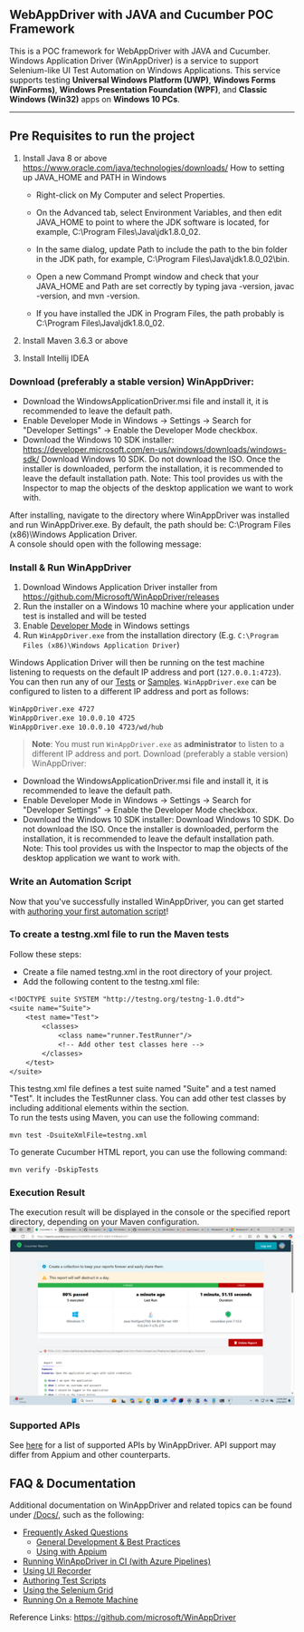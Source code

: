 
## WebAppDriver with JAVA and Cucumber POC Framework
This is a POC framework for WebAppDriver with JAVA and Cucumber.
Windows Application Driver (WinAppDriver) is a service to support Selenium-like UI Test Automation on Windows Applications. This service supports testing **Universal Windows Platform (UWP)**, **Windows Forms (WinForms)**, **Windows Presentation Foundation (WPF)**, and **Classic Windows (Win32)** apps on **Windows 10 PCs**.

------------------------------------------------------------------------------------------------------------------------------------------------------------------------------------------------------------------------------------------------------------------------------------------------------------------------------------
## Pre Requisites to run the project
1. Install Java 8 or above <https://www.oracle.com/java/technologies/downloads/>
   How to setting up JAVA_HOME and PATH in Windows
    - Right-click on My Computer and select Properties.
          
    - On the Advanced tab, select Environment Variables, and then edit JAVA_HOME to point to where the JDK software is located, for example, C:\Program Files\Java\jdk1.8.0_02.
          
    - In the same dialog, update Path to include the path to the bin folder in the JDK path, for example, C:\Program Files\Java\jdk1.8.0_02\bin.
          
    - Open a new Command Prompt window and check that your JAVA_HOME and Path are set correctly by typing java -version, javac -version, and mvn -version.
          
    - If you have installed the JDK in Program Files, the path probably is C:\Program Files\Java\jdk1.8.0_02.
   
2. Install Maven 3.6.3 or above
3. Install Intellij IDEA

### Download (preferably a stable version) WinAppDriver:
- Download the WindowsApplicationDriver.msi file and install it, it is recommended to leave the default path.
- Enable Developer Mode in Windows -> Settings -> Search for "Developer Settings" -> Enable the Developer Mode checkbox.
- Download the Windows 10 SDK installer: <https://developer.microsoft.com/en-us/windows/downloads/windows-sdk/> Download Windows 10 SDK. Do not download the ISO.
Once the installer is downloaded, perform the installation, it is recommended to leave the default installation path.
Note: This tool provides us with the Inspector to map the objects of the desktop application we want to work with.

After installing, navigate to the directory where WinAppDriver was installed and run WinAppDriver.exe.
By default, the path should be: C:\Program Files (x86)\Windows Application Driver.  
A console should open with the following message:
       

### Install & Run WinAppDriver
1. Download Windows Application Driver installer from <https://github.com/Microsoft/WinAppDriver/releases>
2. Run the installer on a Windows 10 machine where your application under test is installed and will be tested
3. Enable [Developer Mode](https://docs.microsoft.com/en-us/windows/uwp/get-started/enable-your-device-for-development) in Windows settings
4. Run `WinAppDriver.exe` from the installation directory (E.g. `C:\Program Files (x86)\Windows Application Driver`)

Windows Application Driver will then be running on the test machine listening to requests on the default IP address and port (`127.0.0.1:4723`). You can then run any of our [Tests](/Tests/) or [Samples](/Samples). `WinAppDriver.exe` can be configured to listen to a different IP address and port as follows:

```
WinAppDriver.exe 4727
WinAppDriver.exe 10.0.0.10 4725
WinAppDriver.exe 10.0.0.10 4723/wd/hub
```

> **Note**: You must run `WinAppDriver.exe` as **administrator** to listen to a different IP address and port.
Download (preferably a stable version) WinAppDriver:
- Download the WindowsApplicationDriver.msi file and install it, it is recommended to leave the default path.
- Enable Developer Mode in Windows -> Settings -> Search for "Developer Settings" -> Enable the Developer Mode checkbox.
- Download the Windows 10 SDK installer: Download Windows 10 SDK. Do not download the ISO.
Once the installer is downloaded, perform the installation, it is recommended to leave the default installation path.
Note: This tool provides us with the Inspector to map the objects of the desktop application we want to work with.
### Write an Automation Script
Now that you've successfully installed WinAppDriver, you can get started with [authoring your first automation script](./Docs/AuthoringTestScripts.md)!


### To create a testng.xml file to run the Maven tests

Follow these steps:  
- Create a file named testng.xml in the root directory of your project.  
- Add the following content to the testng.xml file:

````
<!DOCTYPE suite SYSTEM "http://testng.org/testng-1.0.dtd">
<suite name="Suite">
    <test name="Test">
        <classes>
            <class name="runner.TestRunner"/>
            <!-- Add other test classes here -->
        </classes>
    </test>
</suite>
````

This testng.xml file defines a test suite named "Suite" and a test named "Test". It includes the TestRunner class.
You can add other test classes by including additional <class> elements within the <classes> section.  
To run the tests using Maven, you can use the following command:

````
mvn test -DsuiteXmlFile=testng.xml
````
To generate Cucumber HTML report, you can use the following command:

````
mvn verify -DskipTests
````

### Execution Result
The execution result will be displayed in the console or the specified report directory, depending on your Maven configuration.
  ![img_7.png](img_7.png)

### Supported APIs

See [here](./Docs/SupportedAPIs.md) for a list of supported APIs by WinAppDriver. API support may differ from Appium and other counterparts.

## FAQ & Documentation
Additional documentation on WinAppDriver and related topics can be found under [/Docs/](./Docs/), such as the following:
   - [Frequently Asked Questions](./Docs/FAQ.md) 
     - [General Development & Best Practices](./Docs/FAQ.md#general-development--best-practices) 
     - [Using with Appium](./Docs/UsingAppium.md)
   - [Running WinAppDriver in CI (with Azure Pipelines)](./Docs/CI_AzureDevOps.md) 
   - [Using UI Recorder](./Docs/UsingUIRecorder.md)
   - [Authoring Test Scripts](./Docs/AuthoringTestScripts.md)
   - [Using the Selenium Grid](./Docs/SeleniumGrid.md) 
   - [Running On a Remote Machine](./Docs/RunningOnRemoteMachine.md)

Reference Links: https://github.com/microsoft/WinAppDriver
